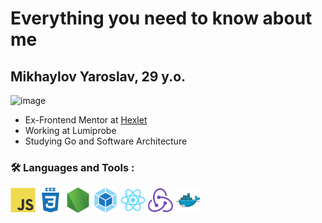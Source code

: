 # Everything you need to know about me

## Mikhaylov Yaroslav, 29 y.o.

![image](https://www.codewars.com/users/mikhaylov-ya/badges/small)

* Ex-Frontend Mentor at [Hexlet](https://hexlet.io)
* Working at Lumiprobe
* Studying Go and Software Architecture


### :hammer_and_wrench: Languages and Tools :
<div>
  <img src="https://github.com/devicons/devicon/blob/master/icons/javascript/javascript-original.svg" title="JavaScript" alt="JavaScript" width="40"/>
  <img src="https://github.com/devicons/devicon/blob/master/icons/css3/css3-plain-wordmark.svg"  title="CSS3" alt="CSS" width="40" height="40"/>
  <img src="https://github.com/devicons/devicon/blob/master/icons/nodejs/nodejs-original.svg" title="NodeJS" alt="NodeJS" width="40" height="40"/>
  <img src="https://github.com/devicons/devicon/blob/master/icons/webpack/webpack-original.svg" title="Webpack" width="40" height="40"/>
  <img src="https://github.com/devicons/devicon/blob/master/icons/react/react-original.svg" title="React" width="40" height="40"/>
  <img src="https://github.com/devicons/devicon/blob/master/icons/redux/redux-original.svg" title="Redux" width="40" height="40"/>
  <img src="https://github.com/devicons/devicon/blob/master/icons/docker/docker-original.svg" title="Docker" width="40" height="40"/>
</div>
